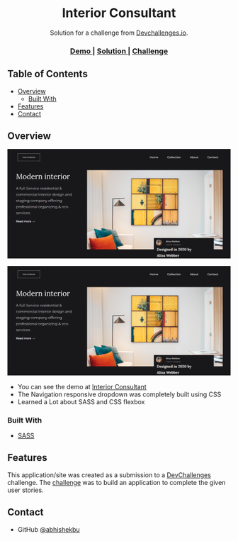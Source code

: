 <!-- Please update value in the {}  -->

<h1 align="center">Interior Consultant</h1>

<div align="center">
   Solution for a challenge from  <a href="http://devchallenges.io" target="_blank">Devchallenges.io</a>.
</div>

<div align="center">
  <h3>
    <a href="https://vigilant-thompson-5816f4.netlify.app">
      Demo
    </a>
    <span> | </span>
    <a href="https://devchallenges.io/solutions/sFuWTCOLmYzMkNGm0U7B">
      Solution
    </a>
    <span> | </span>
    <a href="https://devchallenges.io/challenges/Jymh2b2FyebRTUljkNcb">
      Challenge
    </a>
  </h3>
</div>

<!-- TABLE OF CONTENTS -->

## Table of Contents

- [Overview](#overview)
  - [Built With](#built-with)
- [Features](#features)
- [Contact](#contact)

<!-- OVERVIEW -->

## Overview

![screenshot](https://github.com/abhishekbu/Interior_design/blob/master/Screenshots/screenshot-1.png)

![screenshot](https://github.com/abhishekbu/Interior_design/blob/master/Screenshots/screenshot-1.png)

- You can see the demo at <a href="https://vigilant-thompson-5816f4.netlify.app">Interior Consultant</a>
- The Navigation responsive dropdown was completely built using CSS
- Learned a Lot about SASS and CSS flexbox

### Built With

<!-- This section should list any major frameworks that you built your project using. Here are a few examples.-->

- [SASS](https://sass-lang.com/)


## Features

<!-- List the features of your application or follow the template. Don't share the figma file here :) -->

This application/site was created as a submission to a [DevChallenges](https://devchallenges.io/challenges) challenge. The [challenge](https://devchallenges.io/challenges/Jymh2b2FyebRTUljkNcb) was to build an application to complete the given user stories.


## Contact

- GitHub [@abhishekbu](https://github.com/abhishekbu)
